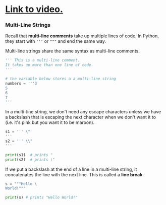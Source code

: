 # [Link to video.](https://www.youtube.com/watch?v=zyd_SNC3Q_c&list=PLVD25niNi0Bkf2psAf7PzB1SV068XyNPo&index=8)

### Multi-Line Strings

Recall that **multi-line comments** take up multiple lines of code. In Python, they start with `'''` or `"""` and end the same way.

Multi-line strings share the same syntax as multi-line comments. 

```python
''' This is a multi-line comment.
It takes up more than one line of code.
'''

# the variable below stores a a multi-line string
numbers = '''3
5
6
7
'''  
```
In a multi-line string, we don't need any escape characters unless we have a backslash that is escaping the next character when we don't want it to (i.e. it's pink but you want it to be maroon).

```python
s1 = ''' \"
'''
s2 = ''' \\"
'''

print(s1)  # prints "
print(s2)  # prints \"
```

If we put a backslash at the end of a line in a multi-line string, it concatenates the line with the next line. This is called a **line break**.

```python
s = """Hello \
World!"""

print(s) # prints "Hello World!"
```
